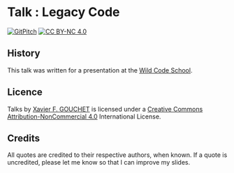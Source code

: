 # Talk : Legacy Code

[![GitPitch](https://gitpitch.com/assets/badge.svg)](https://gitpitch.com/xgouchet/Talks/LegacyCode?grs=github&t=white) 
[![CC BY-NC 4.0](https://img.shields.io/badge/CC-BY--NC-lightgrey.svg)](https://creativecommons.org/licenses/by-nc/2.0/)

## History

This talk was written for a presentation at the [Wild Code School](https://wildcodeschool.fr/la-loupe/).

## Licence

Talks by [Xavier F. GOUCHET](https://github.com/xgouchet) is licensed under a [Creative Commons Attribution-NonCommercial 4.0](https://creativecommons.org/licenses/by-nc/4.0/) International License. 

## Credits

All quotes are credited to their respective authors, when known. If a quote is uncredited, please let me know so that I can improve my slides. 